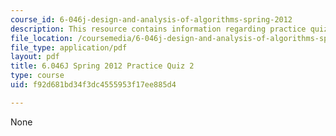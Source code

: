 ```yaml
---
course_id: 6-046j-design-and-analysis-of-algorithms-spring-2012
description: This resource contains information regarding practice quiz 2.
file_location: /coursemedia/6-046j-design-and-analysis-of-algorithms-spring-2012/f92d681bd34f3dc4555953f17ee885d4_MIT6_046JS12_quiz2_prac.pdf
file_type: application/pdf
layout: pdf
title: 6.046J Spring 2012 Practice Quiz 2
type: course
uid: f92d681bd34f3dc4555953f17ee885d4

---
```

None